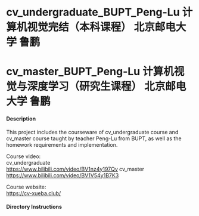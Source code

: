 # cv_undergraduate_BUPT_Peng-Lu 计算机视觉完结（本科课程） 北京邮电大学 鲁鹏
# cv_master_BUPT_Peng-Lu 计算机视觉与深度学习（研究生课程） 北京邮电大学 鲁鹏

#### Description
This project includes the courseware of cv_undergraduate course and cv_master course taught by teacher Peng-Lu from BUPT, as well as the homework requirements and implementation.

Course video:  
cv_undergraduate  
https://www.bilibili.com/video/BV1nz4y197Qv
cv_master  
https://www.bilibili.com/video/BV1V54y1B7K3  

Course website:  
https://cv-xueba.club/


#### Directory Instructions
